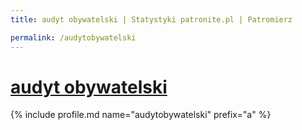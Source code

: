 ```yaml
---
title: audyt obywatelski | Statystyki patronite.pl | Patromierz

permalink: /audytobywatelski
---
```


# [audyt obywatelski](https://patronite.pl/audytobywatelski)

{% include profile.md name="audytobywatelski" prefix="a" %}
